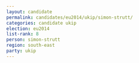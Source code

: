 ```yaml
---
layout: candidate
permalink: candidates/eu2014/ukip/simon-strutt/
categories: candidate ukip
election: eu2014
list-rank: 8
person: simon-strutt
region: south-east
party: ukip
---
```


